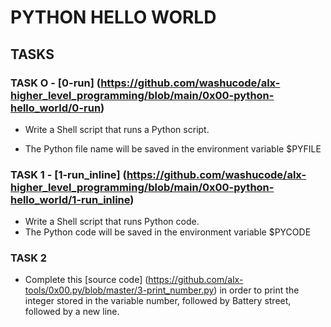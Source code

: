 # PYTHON HELLO WORLD


## TASKS 
### TASK O - [0-run] (https://github.com/washucode/alx-higher_level_programming/blob/main/0x00-python-hello_world/0-run)
- Write a Shell script that runs a Python script.

- The Python file name will be saved in the environment variable $PYFILE

### TASK 1 - [1-run_inline] (https://github.com/washucode/alx-higher_level_programming/blob/main/0x00-python-hello_world/1-run_inline)
- Write a Shell script that runs Python code.
- The Python code will be saved in the environment variable $PYCODE

### TASK 2
- Complete this [source code] (https://github.com/alx-tools/0x00.py/blob/master/3-print_number.py) in order to print the integer stored in the variable number, followed by Battery street, followed by a new line.